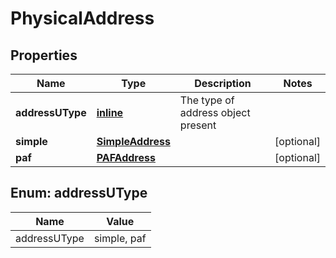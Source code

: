 # PhysicalAddress

## Properties
Name | Type | Description | Notes
------------ | ------------- | ------------- | -------------
**addressUType** | [**inline**](#AddressUTypeEnum) | The type of address object present | 
**simple** | [**SimpleAddress**](SimpleAddress.md) |  |  [optional]
**paf** | [**PAFAddress**](PAFAddress.md) |  |  [optional]

<a name="AddressUTypeEnum"></a>
## Enum: addressUType
Name | Value
---- | -----
addressUType | simple, paf
